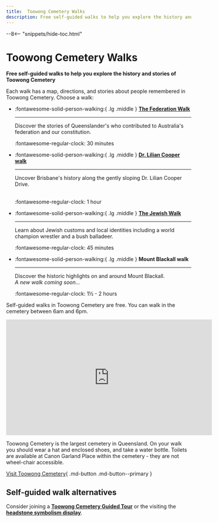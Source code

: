 ```yaml
---
title:  Toowong Cemetery Walks
description: Free self-guided walks to help you explore the history and stories of Toowong Cemetery
---
```


--8<-- "snippets/hide-toc.html"


<!-- 
-- 8< -- "snippets/sem/walks/index.json"
-->

# Toowong Cemetery Walks

**Free self-guided walks to help you explore the history and stories of Toowong Cemetery**

<!--
<figure markdown>
  ![State Library of Queensland's reading room, Brisbane, 1902](../assets/slq-reading-room-1902-16x9.jpg){  class="full-width" }
  <figcaption markdown>[State Library of Queensland's reading room, Brisbane, 1902](http://onesearch.slq.qld.gov.au/permalink/f/1upgmng/slq_alma21298102690002061) - State Library of Queensland. Cropped.</figcaption>
</figure>

-->
Each walk has a map, directions, and stories about people remembered in Toowong Cemetery. Choose a walk:

<!--

-   :fontawesome-solid-person-walking:{ .lg .middle } **[Dr. Lilian Cooper walk](lilian-cooper-walk.md)**
  
    ---

    Uncover the history along Dr. Lilian Cooper Drive

    :fontawesome-regular-clock: 1 hour  
    
    :fontawesome-solid-stairs: Mostly flat

-   :fontawesome-solid-person-walking:{ .lg .middle } **[Mount Blackall walk](mount-blackall-walk.md)** 
 
    ---

    Explore some of the highlights on Mount Blackall

-->  

<div class="grid cards" markdown>  

-   :fontawesome-solid-person-walking:{ .lg .middle } **[The Federation Walk](federation-walk.md)** 
  
    ---

    Discover the stories of Queenslander's who contributed to Australia's federation and our constitution.

    :fontawesome-regular-clock: 30 minutes  

    
-   :fontawesome-solid-person-walking:{ .lg .middle } **[Dr. Lilian Cooper walk](lilian-cooper-walk.md)**
  
    ---

    Uncover Brisbane's history along the gently sloping Dr. Lilian Cooper Drive.<br><br>

    :fontawesome-regular-clock: 1 hour  
    

-   :fontawesome-solid-person-walking:{ .lg .middle } **[The Jewish Walk](jewish-walk.md)**
 
    ---

    Learn about Jewish customs and local identities including a world champion wrestler and a bush balladeer.

    :fontawesome-regular-clock: 45 minutes  

-   :fontawesome-solid-person-walking:{ .lg .middle } **Mount Blackall walk**
  
    ---

    Discover the historic highlights on and around Mount Blackall. <br>*A new walk coming soon...* 

    :fontawesome-regular-clock: 1½ - 2 hours  
    


</div>

Self-guided walks in Toowong Cemetery are free. You can walk in the cemetery between 6am and 6pm.

<div class="video-wrapper">
<iframe width="560" height="315" src="https://www.youtube.com/embed/41fWB0IvDKU?controls=0" title="YouTube video player" frameborder="0" allow="accelerometer;  clipboard-write; encrypted-media; gyroscope; picture-in-picture" allowfullscreen></iframe>
</div>  

<!--
*<small>[Toowong Cemetery, Brisbane - DJI Mavic aerial](https://youtu.be/41fWB0IvDKU) by Drone Runner. </small>* **<small></small>**. 
-->

Toowong Cemetery is the largest cemetery in Queensland. On your walk you should wear a hat and enclosed shoes, and take a water bottle. Toilets are available at Canon Garland Place within the cemetery - they are not wheel-chair accessible.

[Visit Toowong Cemetery](../index.md#visit-toowong-cemetery){ .md-button .md-button--primary }

## Self-guided walk alternatives

Consider joining a **[Toowong Cemetery Guided Tour](../guided-tours.md)** or the visiting the **[headstone symbolism display](../headstones/symbols.md)**.
